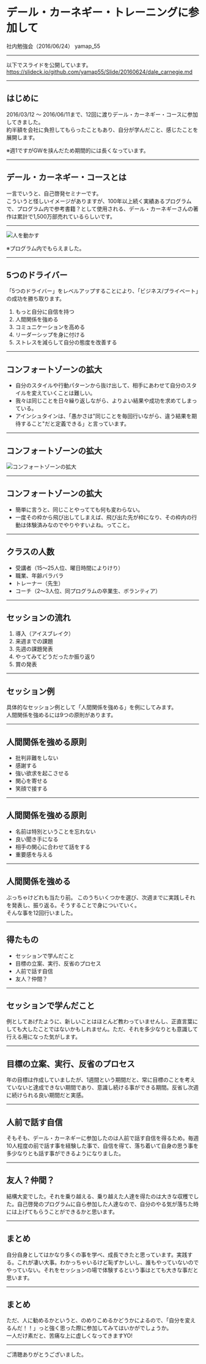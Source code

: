 # デール・カーネギー・トレーニングに参加して
社内勉強会（2016/06/24）
yamap_55

---

以下でスライドを公開しています。
https://slideck.io/github.com/yamap55/Slide/20160624/dale_carnegie.md

---

## はじめに
2016/03/12 ～ 2016/06/11まで、12回に渡りデール・カーネギー・コースに参加してきました。  
約半額を会社に負担してもらったこともあり、自分が学んだこと、感じたことを展開します。

※週1ですがGWを挟んだため期間的には長くなっています。

---

## デール・カーネギー・コースとは
一言でいうと、自己啓発セミナーです。  
こういうと怪しいイメージがありますが、100年以上続く実績あるプログラムで、プログラム内で参考書籍？として使用される、デール・カーネギーさんの著作は累計で1,500万部売れているらしいです。

---

![人を動かす](./pic1.jpeg)

※プログラム内でもらえました。

---

## 5つのドライバー
「5つのドライバー」をレベルアップすることにより、「ビジネス/プライベート」の成功を勝ち取ります。

1. もっと自分に自信を持つ
2. 人間関係を強める
3. コミュニケーションを高める
4. リーダーシップを身に付ける
5. ストレスを減らして自分の態度を改善する

---

## コンフォートゾーンの拡大
- 自分のスタイルや行動パターンから抜け出して、相手にあわせて自分のスタイルを変えていくことは難しい。
- 我々は同じことを日々繰り返しながら、よりよい結果や成功を求めてしまっている。
- アインシュタインは、「愚かさは"同じことを毎回行いながら、違う結果を期待すること"だと定義できる」と言っています。

---
## コンフォートゾーンの拡大
![コンフォートゾーンの拡大](./pic2.jpg)

---

## コンフォートゾーンの拡大
- 簡単に言うと、同じことやってても何も変わらない。
- 一度その枠から飛び出してしまえば、飛び出た先が枠になり、その枠内の行動は体験済みなのでやりやすいよね。ってこと。

---

## クラスの人数
- 受講者（15～25人位、曜日時間によりけり）
- 職業、年齢バラバラ
- トレーナー（先生）
- コーチ（2～3人位、同プログラムの卒業生、ボランティア）

---

## セッションの流れ
1. 導入（アイスブレイク）
2. 来週までの課題
3. 先週の課題発表
4. やってみてどうだったか振り返り
5. 賞の発表

---

## セッション例
具体的なセッション例として「人間関係を強める」を例にしてみます。  
人間関係を強めるには9つの原則があります。

---

## 人間関係を強める原則
- 批判非難をしない
- 感謝する
- 強い欲求を起こさせる
- 関心を寄せる
- 笑顔で接する

---

## 人間関係を強める原則
- 名前は特別ということを忘れない
- 良い聞き手になる
- 相手の関心に合わせて話をする
- 重要感を与える

---

## 人間関係を強める
ぶっちゃけどれも当たり前。  このうちいくつかを選び、次週までに実践しそれを発表し、振り返る。そうすることで身についていく。  
そんな事を12回行いました。

---

## 得たもの
- セッションで学んだこと
- 目標の立案、実行、反省のプロセス
- 人前で話す自信
- 友人？仲間？

---

## セッションで学んだこと
例としてあげたように、新しいことはほとんど教わっていませんし、正直言葉にしても大したことではないかもしれません。ただ、それを多少なりとも意識して行える用になった気がします。

---

## 目標の立案、実行、反省のプロセス
年の目標は作成していましたが、1週間という期間だと、常に目標のことを考えていないと達成できない期間であり、意識し続ける事ができる期間。反省し次週に続けられる良い期間だと実感。

---

## 人前で話す自信
そもそも、デール・カーネギーに参加したのは人前で話す自信を得るため。毎週10人程度の前で話す事を経験した事で、自信を得て、落ち着いて自身の思う事を多少なりとも話す事ができるようになりました。

---

## 友人？仲間？
結構大変でした。それを乗り越える、乗り越えた人達を得たのは大きな収穫でした。自己啓発のプログラムに自ら参加した人達なので、自分のやる気が落ちた時には上げてもらうことができるかと思います。

---

## まとめ
自分自身としてはかなり多くの事を学べ、成長できたと思っています。実践する。これが凄い大事。わかっちゃいるけど恥ずかしいし、誰もやっていないのでやっていない。それをセッションの場で体験するという事はとても大きな事だと思います。

---

## まとめ
ただ、人に勧めるかというと、のめりこめるかどうかによるので、「自分を変えるんだ！！」っと強く思った際に参加してみてはいかがでしょうか。  
一人だけ素だと、苦痛な上に虚しくなってきますYO!

---

ご清聴ありがとうございました。
